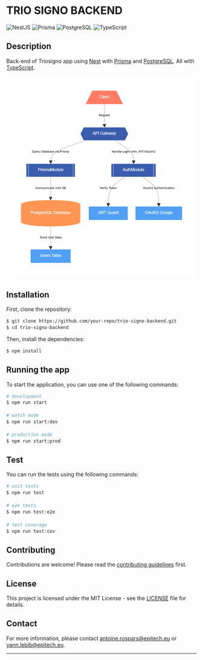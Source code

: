# TRIO SIGNO BACKEND

![NestJS](https://img.shields.io/badge/NestJS-%23E0234E.svg?style=for-the-badge&logo=nestjs&logoColor=white)
![Prisma](https://img.shields.io/badge/Prisma-2D3748?style=for-the-badge&logo=Prisma&logoColor=white)
![PostgreSQL](https://img.shields.io/badge/PostgreSQL-%23336791.svg?style=for-the-badge&logo=postgresql&logoColor=white)
![TypeScript](https://img.shields.io/badge/TypeScript-%23007ACC.svg?style=for-the-badge&logo=typescript&logoColor=white)

## Description

Back-end of Triosigno app using [Nest](https://nestjs.com/) with [Prisma](https://www.prisma.io/) and [PostgreSQL](https://www.postgresql.org/). All with [TypeScript](https://www.typescriptlang.org/).

![Backend Architecture](assets/diagrame.png)

## Installation

First, clone the repository:

```bash
$ git clone https://github.com/your-repo/trio-signo-backend.git
$ cd trio-signo-backend
```

Then, install the dependencies:

```bash
$ npm install
```

## Running the app

To start the application, you can use one of the following commands:

```bash
# development
$ npm run start

# watch mode
$ npm run start:dev

# production mode
$ npm run start:prod
```

## Test

You can run the tests using the following commands:

```bash
# unit tests
$ npm run test

# e2e tests
$ npm run test:e2e

# test coverage
$ npm run test:cov
```

## Contributing

Contributions are welcome! Please read the [contributing guidelines](CONTRIBUTING.md) first.

## License

This project is licensed under the MIT License - see the [LICENSE](LICENSE) file for details.

## Contact

For more information, please contact [antoine.rospars@epitech.eu](mailto:antoine.rospars@epitech.eu) or [yann.lebib@epitech.eu](mailto:yann.lebib@epitech.eu).

---

<!--
![Logo](https://via.placeholder.com/150x50.png?text=Your+Logo) -->
